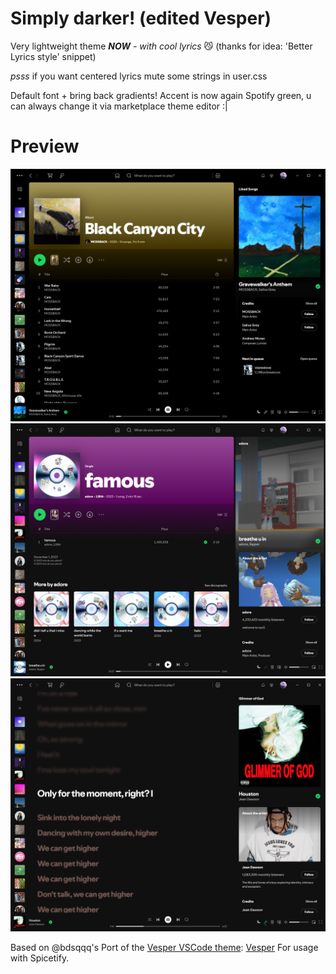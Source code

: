 # Simply darker! (edited Vesper)
Very lightweight theme
_**NOW** - with cool lyrics_ 😼 (thanks for idea: 'Better Lyrics style' snippet)

_psss_ if you want centered lyrics mute some strings in user.css

Default font + bring back gradients! Accent is now again Spotify green, u can always change it via marketplace theme editor :|

# Preview
![Black](./preview_black.png)
![Dark](./preview_dark.png)
![Lyrics](./preview_lyrics.png)


Based on @bdsqqq's Port of the [Vesper VSCode theme](https://github.com/raunofreiberg/vesper/tree/main): [Vesper](https://github.com/bdsqqq/spicetify-vesper-theme)
For usage with Spicetify.
